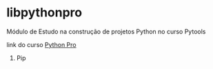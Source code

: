 # libpythonpro
Módulo de Estudo na construção de projetos Python no curso Pytools

link do curso [Python Pro](https://www.python.pro.br/)

1. Pip
